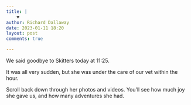 ```yaml
---
title: |
    💔
author: Richard Dallaway
date: 2023-01-11 18:20
layout: post
comments: true

---
```


We said goodbye to Skitters today at 11:25.

It was all very sudden, but she was under the care of our vet within the hour. 

Scroll back down through her photos and videos. You’ll see how much joy she gave us, and how many adventures she had.

